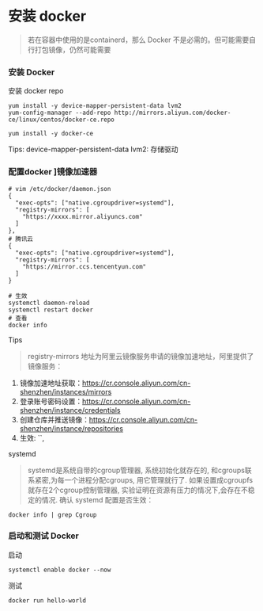 # 安装 docker

> 若在容器中使用的是containerd，那么 Docker 不是必需的。但可能需要自行打包镜像，仍然可能需要

### 安装  Docker
安装 docker repo
```shell
yum install -y device-mapper-persistent-data lvm2
yum-config-manager --add-repo http://mirrors.aliyun.com/docker-ce/linux/centos/docker-ce.repo

yum install -y docker-ce
```
Tips: device-mapper-persistent-data lvm2: 存储驱动


### 配置docker ]镜像加速器

```shell
# vim /etc/docker/daemon.json
{
  "exec-opts": ["native.cgroupdriver=systemd"],
  "registry-mirrors": [
    "https://xxxx.mirror.aliyuncs.com"
  ]
},
# 腾讯云
{
  "exec-opts": ["native.cgroupdriver=systemd"],
  "registry-mirrors": [
    "https://mirror.ccs.tencentyun.com"
  ]
}

# 生效
systemctl daemon-reload
systemctl restart docker
# 查看
docker info
```

Tips
> registry-mirrors 地址为阿里云镜像服务申请的镜像加速地址，阿里提供了镜像服务：
1. 镜像加速地址获取：https://cr.console.aliyun.com/cn-shenzhen/instances/mirrors
2. 登录账号密码设置：https://cr.console.aliyun.com/cn-shenzhen/instance/credentials
3. 创建仓库并推送镜像：https://cr.console.aliyun.com/cn-shenzhen/instance/repositories
4. 生效: ``,


systemd
> systemd是系统自带的cgroup管理器, 系统初始化就存在的, 和cgroups联系紧密,为每一个进程分配cgroups, 用它管理就行了. 如果设置成cgroupfs就存在2个cgroup控制管理器, 实验证明在资源有压力的情况下,会存在不稳定的情况.
确认 systemd 配置是否生效：
```shell
docker info | grep Cgroup
```

### 启动和测试 Docker
启动
```shell
systemctl enable docker --now
```

测试
```shell
docker run hello-world
```

